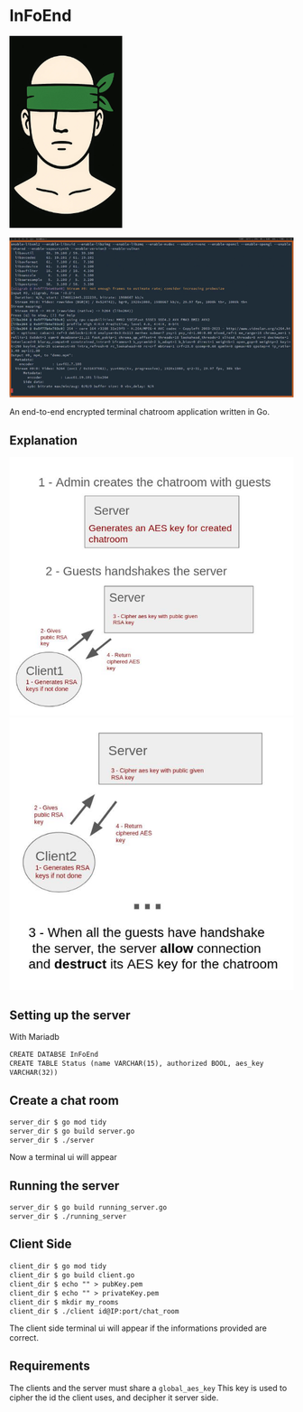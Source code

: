 # InFoEnd

<img src="head2.webp" width="200" height="340">

![Alt Text](demo.gif)

An end-to-end encrypted terminal chatroom application written in Go. 

## Explanation

![Alt Text](doc1.jpg)
![Alt Text2](doc2B.jpg)


## Setting up the server

With Mariadb

```
CREATE DATABSE InFoEnd
CREATE TABLE Status (name VARCHAR(15), authorized BOOL, aes_key VARCHAR(32))
```

## Create a chat room

```
server_dir $ go mod tidy
server_dir $ go build server.go
server_dir $ ./server
```

Now a terminal ui will appear

## Running the server

```
server_dir $ go build running_server.go
server_dir $ ./running_server
```

## Client Side

```
client_dir $ go mod tidy
client_dir $ go build client.go
client_dir $ echo "" > pubKey.pem
client_dir $ echo "" > privateKey.pem
client_dir $ mkdir my_rooms
client_dir $ ./client id@IP:port/chat_room
```

The client side terminal ui will appear if the informations provided are correct.

## Requirements

The clients and the server must share a `global_aes_key`
This key is used to cipher the id the client uses, and decipher it server side.



